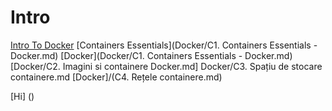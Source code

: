 # Intro
[Intro To Docker]()
[Containers Essentials](Docker/C1. Containers Essentials - Docker.md)
[Docker](Docker/C1. Containers Essentials - Docker.md)
[Docker/C2. Imagini si containere Docker.md]
Docker/C3. Spațiu de stocare containere.md
[Docker]/(C4. Rețele containere.md)
 
[Hi] ()
